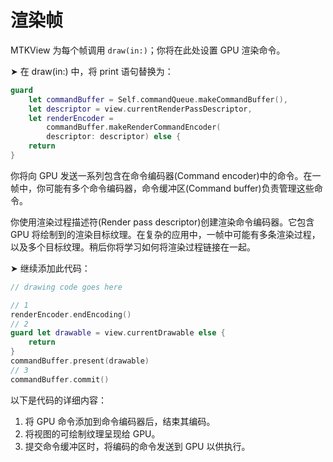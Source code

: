 # 渲染帧

MTKView 为每个帧调用 `draw(in:)`；你将在此处设置 GPU 渲染命令。

➤ 在 draw(in:) 中，将 print 语句替换为：

```swift
guard
    let commandBuffer = Self.commandQueue.makeCommandBuffer(),
    let descriptor = view.currentRenderPassDescriptor,
    let renderEncoder =
        commandBuffer.makeRenderCommandEncoder(
        descriptor: descriptor) else {
    return
}
```

你将向 GPU 发送一系列包含在命令编码器(Command encoder)中的命令。在一帧中，你可能有多个命令编码器，命令缓冲区(Command buffer)负责管理这些命令。

你使用渲染过程描述符(Render pass descriptor)创建渲染命令编码器。它包含 GPU 将绘制到的渲染目标纹理。在复杂的应用中，一帧中可能有多条渲染过程，以及多个目标纹理。稍后你将学习如何将渲染过程链接在一起。

➤ 继续添加此代码：

```swift
// drawing code goes here

// 1
renderEncoder.endEncoding()
// 2
guard let drawable = view.currentDrawable else {
    return
}
commandBuffer.present(drawable)
// 3
commandBuffer.commit()
```

以下是代码的详细内容：

1. 将 GPU 命令添加到命令编码器后，结束其编码。
2. 将视图的可绘制纹理呈现给 GPU。
3. 提交命令缓冲区时，将编码的命令发送到 GPU 以供执行。

